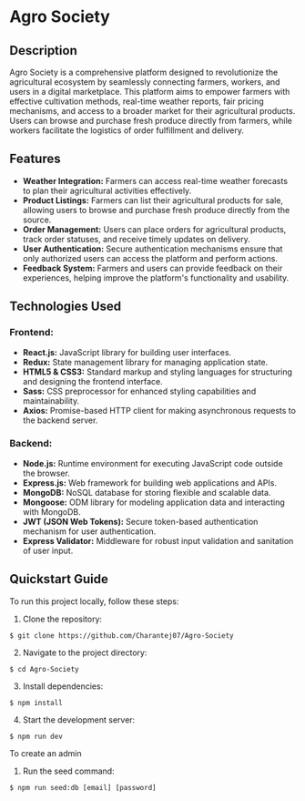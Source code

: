 # Agro Society

## Description

Agro Society is a comprehensive platform designed to revolutionize the agricultural ecosystem by seamlessly connecting farmers, workers, and users in a digital marketplace. This platform aims to empower farmers with effective cultivation methods, real-time weather reports, fair pricing mechanisms, and access to a broader market for their agricultural products. Users can browse and purchase fresh produce directly from farmers, while workers facilitate the logistics of order fulfillment and delivery.

## Features

- **Weather Integration:** Farmers can access real-time weather forecasts to plan their agricultural activities effectively.
- **Product Listings:** Farmers can list their agricultural products for sale, allowing users to browse and purchase fresh produce directly from the source.
- **Order Management:** Users can place orders for agricultural products, track order statuses, and receive timely updates on delivery.
- **User Authentication:** Secure authentication mechanisms ensure that only authorized users can access the platform and perform actions.
- **Feedback System:** Farmers and users can provide feedback on their experiences, helping improve the platform's functionality and usability.

## Technologies Used

### Frontend:
- **React.js:** JavaScript library for building user interfaces.
- **Redux:** State management library for managing application state.
- **HTML5 & CSS3:** Standard markup and styling languages for structuring and designing the frontend interface.
- **Sass:** CSS preprocessor for enhanced styling capabilities and maintainability.
- **Axios:** Promise-based HTTP client for making asynchronous requests to the backend server.

### Backend:
- **Node.js:** Runtime environment for executing JavaScript code outside the browser.
- **Express.js:** Web framework for building web applications and APIs.
- **MongoDB:** NoSQL database for storing flexible and scalable data.
- **Mongoose:** ODM library for modeling application data and interacting with MongoDB.
- **JWT (JSON Web Tokens):** Secure token-based authentication mechanism for user authentication.
- **Express Validator:** Middleware for robust input validation and sanitation of user input.

## Quickstart Guide

To run this project locally, follow these steps:

1. Clone the repository:
```
$ git clone https://github.com/Charantej07/Agro-Society
```

2. Navigate to the project directory:
```
$ cd Agro-Society
```

3. Install dependencies:
```
$ npm install
```

4. Start the development server:
```
$ npm run dev
```

To create an admin

1. Run the seed command:
```
$ npm run seed:db [email] [password]
```
